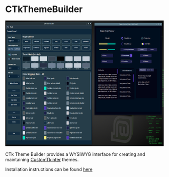 # CTkThemeBuilder



<img src="docs/images/CTkThemeBuilder-about.png"  width="800" height="400">


CTk Theme Builder provides a WYSIWYG interface for creating and maintaining [CustomTkinter](https://github.com/TomSchimansky/CustomTkinter) themes.

Installation instructions can be found [here](docs/md/installation.md)